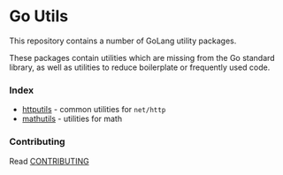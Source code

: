 # Go Utils

This repository contains a number of GoLang utility packages.

These packages contain utilities which are missing from the Go standard library,
as well as utilities to reduce boilerplate or frequently used code.

### Index

* [httputils](/pkg/httputils) - common utilities for `net/http`
* [mathutils](/pkg/mathutils) - utilities for math


### Contributing

Read [CONTRIBUTING](CONTRIBUTING.md)